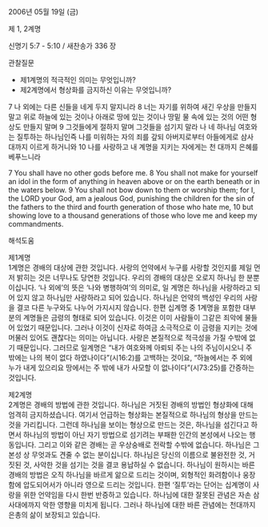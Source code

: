 2006년 05월 19일 (금)

제 1, 2계명



신명기 5:7 - 5:10 / 새찬송가 336 장


관찰질문
- 제1계명의 적극적인 의미는 무엇입니까?
- 제2계명에서 형상화를 금지하신 이유는 무엇입니까?

7 나 외에는 다른 신들을 네게 두지 말지니라 8 너는 자기를 위하여 새긴 우상을 만들지 말고 위로 하늘에 있는 것이나 아래로 땅에 있는 것이나 땅밑 물 속에 있는 것의 어떤 형상도 만들지 말며 9 그것들에게 절하지 말며 그것들을 섬기지 말라 나 네 하나님 여호와는 질투하는 하나님인즉 나를 미워하는 자의 죄를 갚되 아버지로부터 아들에게로 삼사 대까지 이르게 하거니와 10 나를 사랑하고 내 계명을 지키는 자에게는 천 대까지 은혜를 베푸느니라 

7  You shall have no other gods before me. 8  You shall not make for yourself an idol in the form of anything in heaven above or on the earth beneath or in the waters below. 9  You shall not bow down to them or worship them; for I, the LORD your God, am a jealous God, punishing the children for the sin of the fathers to the third and fourth generation of those who hate me, 10  but showing love to a thousand generations of those who love me and keep my commandments.

해석도움





제1계명  
1계명은 경배의 대상에 관한 것입니다. 사랑의 언약에서 누구를 사랑할 것인지를 제일 먼저 밝히는 것은 너무나도 당연한 것입니다. 우리의 경배의 대상은 오로지 하나님 한 분뿐이십니다. ‘나 외에’의 뜻은 ‘나와 병행하여’의 의미로, 일 계명은 하나님을 사랑하라고 되어 있지 않고 하나님만 사랑하라고 되어 있습니다. 하나님은 언약의 백성인 우리의 사랑을 결코 다른 누구와도 나누어 가지시지 않습니다. 한편 십계명 중 1계명을 포함한 대부분의 계명들은 금령의 형태로 되어 있습니다. 이것은 이미 사람들이 그같은 죄악에 물들어 있었기 때문입니다. 그러나 이것이 신자로 하여금 소극적으로 이 금령을 지키는 것에 머물러 있어도 괜찮다는 의미는 아닙니다. 사랑은 본질적으로 적극성을 가질 수밖에 없기 때문입니다. 그러므로 일계명은 “내가 여호와께 아뢰되 주는 나의 주님이시오니 주 밖에는 나의 복이 없다 하였나이다”(시16:2)를 고백하는 것이요, “하늘에서는 주 외에 누가 내게 있으리요 땅에서는 주 밖에 내가 사모할 이 없나이다”(시73:25)를 간증하는 것입니다.

제2계명  
2계명은 경배의 방법에 관한 것입니다. 하나님은 거짓된 경배의 방법인 형상화에 대해 엄격히 금지하셨습니다. 여기서 언급하는 형상화는 본질적으로 하나님의 형상을 만드는 것을 가리킵니다. 그런데 하나님을 보이는 형상으로 만드는 것은, 하나님을 섬긴다고 하면서 하나님의 방법이 아닌 자기 방법으로 섬기려는 부패한 인간의 본성에서 나오는 행동입니다. 그리고 이와 같은 경배는 곧 우상숭배로 전락할 수밖에 없습니다. 하나님은 그 본성 상 무엇과도 견줄 수 없는 분이십니다. 하나님은 당신의 이름으로 불완전한 것, 거짓된 것, 사악한 것을 섬기는 것을 결코 용납하실 수 없습니다. 하나님이 원하시는 바른 경배의 방법은 오직 하나님을 바르게 앎으로 드리는 것이며, 외형적인 화려함이나 웅장함에 압도되어서가 아니라 영으로 드리는 것입니다. 한편 ‘질투’라는 단어는 십계명이 사랑을 위한 언약임을 다시 한번 반증하고 있습니다. 하나님에 대한 잘못된 관념은 자손 삼사대에까지 악한 영향을 미치게 됩니다. 그러나 하나님에 대한 바른 관념에는 천대까지 은총의 삶이 보장되고 있습니다.